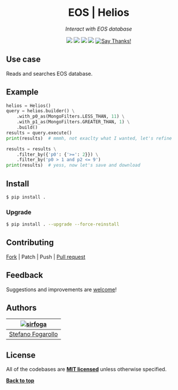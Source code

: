 <div align="center" id="topOfReadme">
	<h1>EOS | Helios</h1>
	<em>Interact with EOS database</em></br>


<a href="https://github.com/eos-sns/helios/pulls"><img src="https://badges.frapsoft.com/os/v1/open-source.svg?v=103"></a> <a href="https://github.com/eos-sns/helios/issues"><img src="https://img.shields.io/badge/contributions-welcome-brightgreen.svg?style=flat"></a> <a href="https://opensource.org/licenses/MIT"><img src="https://img.shields.io/badge/License-MIT-blue.svg"></a> <a href="https://www.python.org/download/releases/3.6.0/"><img src="https://img.shields.io/badge/Python-3.6-blue.svg"></a> <a href="https://saythanks.io/to/sirfoga"><img src="https://img.shields.io/badge/Say%20Thanks-!-1EAEDB.svg" alt="Say Thanks!" /></a>
</div>


## Use case
Reads and searches EOS database.


## Example
```python
helios = Helios()
query = helios.builder() \
    .with_p0_as(MongoFilters.LESS_THAN, 11) \
    .with_p1_as(MongoFilters.GREATER_THAN, 1) \
    .build()
results = query.execute()
print(results)  # mmmh, not exaclty what I wanted, let's refine

results = results \
    .filter_by({'p0': {'>=': 2}}) \
    .filter_by('p0 > 1 and p2 <= 9')
print(results)  # yess, now let's save and download


```


## Install
```bash
$ pip install .
```


### Upgrade
```bash
$ pip install . --upgrade --force-reinstall
```


## Contributing
[Fork](https://github.com/eos-sns/helios/fork) | Patch | Push | [Pull request](https://github.com/eos-sns/helios/pulls)

## Feedback
Suggestions and improvements are [welcome](https://github.com/eos-sns/helios/issues)!


## Authors

| [![sirfoga](https://avatars0.githubusercontent.com/u/14162628?s=128&v=4)](https://github.com/sirfoga "Follow @sirfoga on Github") |
|---|
| [Stefano Fogarollo](https://sirfoga.github.io) |


## License
All of the codebases are **[MIT licensed](https://opensource.org/licenses/MIT)** unless otherwise specified.

**[Back to top](#topOfReadme)**
